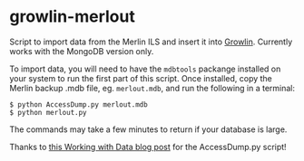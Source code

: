 growlin-merlout
===============

Script to import data from the Merlin ILS and insert it into
[Growlin](http://github.com/badrihippo/growlin). Currently works
with the MongoDB version only.

To import data, you will need to have the `mdbtools` packange installed
on your system to run the first part of this script. Once installed,
copy the Merlin backup .mdb file, eg. `merlout.mdb`, and run the following
in a terminal:

    $ python AccessDump.py merlout.mdb
    $ python merlout.py

The commands may take a few minutes to return if your database is large.

Thanks to
[this Working with Data blog post](http://mazamascience.com/WorkingWithData/?p=168)
for the AccessDump.py script!
